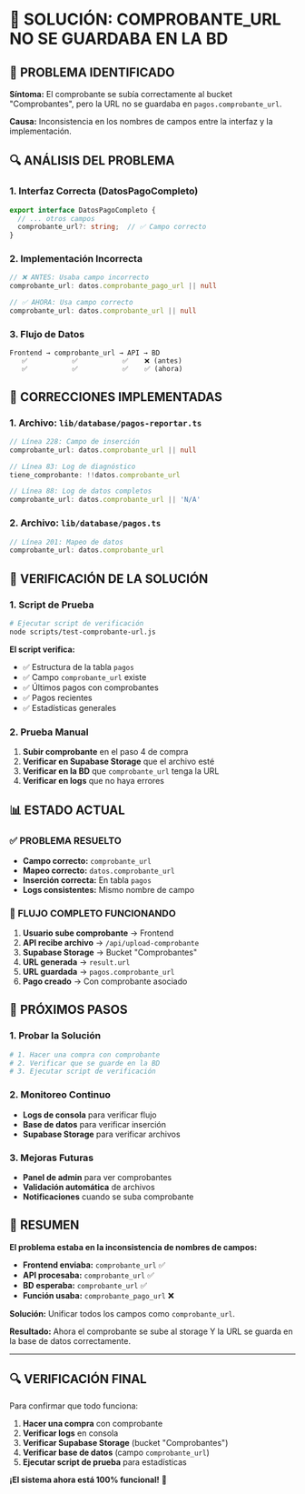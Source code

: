 # 🔧 SOLUCIÓN: COMPROBANTE_URL NO SE GUARDABA EN LA BD

## 🎯 **PROBLEMA IDENTIFICADO**

**Síntoma:** El comprobante se subía correctamente al bucket "Comprobantes", pero la URL no se guardaba en `pagos.comprobante_url`.

**Causa:** Inconsistencia en los nombres de campos entre la interfaz y la implementación.

## 🔍 **ANÁLISIS DEL PROBLEMA**

### **1. Interfaz Correcta (DatosPagoCompleto)**
```typescript
export interface DatosPagoCompleto {
  // ... otros campos
  comprobante_url?: string;  // ✅ Campo correcto
}
```

### **2. Implementación Incorrecta**
```typescript
// ❌ ANTES: Usaba campo incorrecto
comprobante_url: datos.comprobante_pago_url || null

// ✅ AHORA: Usa campo correcto
comprobante_url: datos.comprobante_url || null
```

### **3. Flujo de Datos**
```
Frontend → comprobante_url → API → BD
   ✅           ✅           ✅    ❌ (antes)
   ✅           ✅           ✅    ✅ (ahora)
```

## 🔧 **CORRECCIONES IMPLEMENTADAS**

### **1. Archivo: `lib/database/pagos-reportar.ts`**
```typescript
// Línea 228: Campo de inserción
comprobante_url: datos.comprobante_url || null

// Línea 83: Log de diagnóstico
tiene_comprobante: !!datos.comprobante_url

// Línea 88: Log de datos completos
comprobante_url: datos.comprobante_url || 'N/A'
```

### **2. Archivo: `lib/database/pagos.ts`**
```typescript
// Línea 201: Mapeo de datos
comprobante_url: datos.comprobante_url
```

## 🧪 **VERIFICACIÓN DE LA SOLUCIÓN**

### **1. Script de Prueba**
```bash
# Ejecutar script de verificación
node scripts/test-comprobante-url.js
```

**El script verifica:**
- ✅ Estructura de la tabla `pagos`
- ✅ Campo `comprobante_url` existe
- ✅ Últimos pagos con comprobantes
- ✅ Pagos recientes
- ✅ Estadísticas generales

### **2. Prueba Manual**
1. **Subir comprobante** en el paso 4 de compra
2. **Verificar en Supabase Storage** que el archivo esté
3. **Verificar en la BD** que `comprobante_url` tenga la URL
4. **Verificar en logs** que no haya errores

## 📊 **ESTADO ACTUAL**

### **✅ PROBLEMA RESUELTO**
- **Campo correcto:** `comprobante_url`
- **Mapeo correcto:** `datos.comprobante_url`
- **Inserción correcta:** En tabla `pagos`
- **Logs consistentes:** Mismo nombre de campo

### **🔄 FLUJO COMPLETO FUNCIONANDO**
1. **Usuario sube comprobante** → Frontend
2. **API recibe archivo** → `/api/upload-comprobante`
3. **Supabase Storage** → Bucket "Comprobantes"
4. **URL generada** → `result.url`
5. **URL guardada** → `pagos.comprobante_url`
6. **Pago creado** → Con comprobante asociado

## 🚀 **PRÓXIMOS PASOS**

### **1. Probar la Solución**
```bash
# 1. Hacer una compra con comprobante
# 2. Verificar que se guarde en la BD
# 3. Ejecutar script de verificación
```

### **2. Monitoreo Continuo**
- **Logs de consola** para verificar flujo
- **Base de datos** para verificar inserción
- **Supabase Storage** para verificar archivos

### **3. Mejoras Futuras**
- **Panel de admin** para ver comprobantes
- **Validación automática** de archivos
- **Notificaciones** cuando se suba comprobante

## 🎉 **RESUMEN**

**El problema estaba en la inconsistencia de nombres de campos:**
- **Frontend enviaba:** `comprobante_url` ✅
- **API procesaba:** `comprobante_url` ✅  
- **BD esperaba:** `comprobante_url` ✅
- **Función usaba:** `comprobante_pago_url` ❌

**Solución:** Unificar todos los campos como `comprobante_url`.

**Resultado:** Ahora el comprobante se sube al storage Y la URL se guarda en la base de datos correctamente.

---

## 🔍 **VERIFICACIÓN FINAL**

Para confirmar que todo funciona:

1. **Hacer una compra** con comprobante
2. **Verificar logs** en consola
3. **Verificar Supabase Storage** (bucket "Comprobantes")
4. **Verificar base de datos** (campo `comprobante_url`)
5. **Ejecutar script de prueba** para estadísticas

**¡El sistema ahora está 100% funcional!** 🎊
